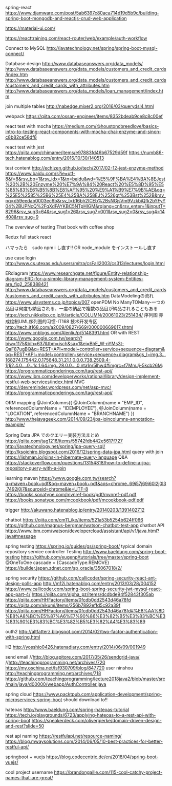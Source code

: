 spring-react
https://www.djamware.com/post/5ab6397c80aca714d19d5b9c/building-spring-boot-mongodb-and-reactjs-crud-web-application

https://material-ui.com/

https://reacttraining.com/react-router/web/example/auth-workflow


Connect to MySQL
http://javatechnology.net/spring/spring-boot-mysql-connect/

Database design
http://www.databaseanswers.org/data_models/
http://www.databaseanswers.org/data_models/customers_and_credit_cards/index.htm
http://www.databaseanswers.org/data_models/customers_and_credit_cards/customers_and_credit_cards_with_attributes.htm
http://www.databaseanswers.org/data_models/loan_management/index.htm

join multiple tables
http://nabedge.mixer2.org/2016/03/querydsl4.html

webpack
https://qiita.com/ossan-engineer/items/8352bdeab9ce8c8c00ef

react test with mocha
https://medium.com/@houstoncbreedlove/basics-intro-to-testing-react-components-with-mocha-chai-enzyme-and-sinon-c8b82ce58df8

react test with jest
https://qiita.com/chimame/items/e97883fd46b67529d59f
https://numb86-tech.hatenablog.com/entry/2016/10/30/140513

test content
http://echizen.github.io/tech/2017/02-12-jest-enzyme-method
https://www.baidu.com/s?ie=utf-8&f=8&rsv_bp=1&rsv_idx=1&tn=baidu&wd=%E5%9F%BA%E4%BA%8EJest%20%2B%20Enzyme%20%E7%9A%84%20React%20%E5%8D%95%E5%85%83%E6%B5%8B%E8%AF%95%20%E9%A1%B9%E7%9B%AE&oq=%25E5%2585%25B6%25E4%25BA%258EJ%2526gt%253Bst%252B&rsv_pq=d59eedab0003ec6b&rsv_t=b16bh2ICEb%2BsNGjsVm9VzkbiQfk2bYFyY04%2BUPNcQ%2FqXdFAYKBC5NTpHIGM&rqlang=cn&rsv_enter=1&inputT=8296&rsv_sug3=64&rsv_sug1=26&rsv_sug7=001&rsv_sug2=0&rsv_sug4=14408&rsv_sug=9


The overview of testing
That book with coffee shop

Redux
full stack react

ハマったら　sudo npm i し直す!! OR node_module をインストールし直す

use case
login
http://www.cs.utexas.edu/users/mitra/csFall2003/cs313/lectures/login.html

ERdiagram
https://www.researchgate.net/figure/Entity-relationship-diagram-ERD-for-a-simple-library-management-system-Entities-are_fig2_258388421
http://www.databaseanswers.org/data_models/customers_and_credit_cards/customers_and_credit_cards_with_attributes.htm
DataModelingの流れ
https://www.ulsystems.co.jp/topics/007
openPDM
No ManyTOMany-一つの品目は何度も納品される、一度の納品で複数の品目が納品されることもある
https://tech.nikkeibp.co.jp/it/article/COLUMN/20061023/251434/
序列图
养成绘制UML序列图的习惯-IT168 技术开发专区
http://tech.it168.com/a2009/0827/669/000000669617.shtml
https://www.cnblogs.com/Alenliu/p/5148391.html
OR with REST
https://www.google.com.tw/search?biw=1175&bih=637&tbm=isch&sa=1&ei=BhE_W-nYMs3t-QaF87ugBQ&q=REST+API+model+controller+service+sequence+diagram&oq=REST+API+model+controller+service+sequence+diagram&gs_l=img.3...168274.175442.0.175648.31.21.1.0.0.0.738.2509.4-1j1j2.4.0....0...1c.1.64.img..28.0.0....0.nta1nr5lhw4#imgrc=f7MmJj-5kcb26M:
https://programmaticponderings.com/tag/rest-api/
https://www.ibm.com/developerworks/rational/library/design-implement-restful-web-services/index.html
MVC
https://devreminder.wordpress.com/net/asp-mvc/
https://programmaticponderings.com/tag/rest-api/

ORM mapping
@JoinColumns({
			@JoinColumn(name = "EMP_ID", referencedColumnName = "IDEMPLOYEE"),
			@JoinColumn(name = "LOCATION", referencedColumnName = "BRANCHNAME") })
http://www.thejavageek.com/2014/09/23/jpa-joincolumns-annotation-example/


Spring Data JPA でのクエリー実装方法まとめ
https://qiita.com/tag1216/items/55742fdb442e5617f727
http://javatechnology.net/spring/jpa-query-sql/
http://ksoichiro.blogspot.com/2016/12/spring-data-jpa.html
query with join
https://lishman.io/joins-in-hibernate-query-language
Q&A
https://stackoverflow.com/questions/13154818/how-to-define-a-jpa-repository-query-with-a-join

learning maven
https://www.google.com.tw/search?q=maven+book+pdf&oq=maven+book+pdf&aqs=chrome..69i57j69i60l2j0l3.7492j0j7&sourceid=chrome&ie=UTF-8
https://books.sonatype.com/mvnref-book/pdf/mvnref-pdf.pdf
https://books.sonatype.com/mcookbook/pdf/mcookbook-pdf.pdf

trigger
http://akuwano.hatenablog.jp/entry/20140203/1391402712

chatbot
https://qiita.com/cm11_ike/items/521a53b5254b624ff066
https://github.com/magnus-bergman/watson-chatbot-test-app
chatbot API
https://www.ibm.com/watson/developercloud/assistant/api/v1/java.html?java#message

spring testing
https://spring.io/guides/gs/spring-boot/
typical domain repository service controller Testing
http://www.baeldung.com/spring-boot-testing
https://github.com/eugenp/tutorials/tree/master/spring-boot
@OneToOne cascade = {CascadeType.REMOVE}
https://builder.japan.zdnet.com/sp_oracle/35067018/2/

spring security
https://github.com/callicoder/spring-security-react-ant-design-polls-app
http://m12i.hatenablog.com/entry/2013/03/28/004152
https://www.callicoder.com/spring-boot-spring-security-jwt-mysql-react-app-part-4/
https://qiita.com/alpha_pz/items/dcdbde94f52843f305ab
https://qiita.com/HHFactory/items/0fcdb0dd2543d46a78fd
https://qiita.com/aikumi/items/256b7892effd5c92a39f
https://qiita.com/HHFactory/items/0fcdb0dd2543d46a78fd#%E8%AA%8D%E8%A8%BC%E5%87%A6%E7%90%86%E3%82%B5%E3%83%BC%E3%83%90%E3%83%BC%E3%82%B5%E3%82%A4%E3%83%89

outh2
http://altfatterz.blogspot.com/2014/02/two-factor-authentication-with-spring.html

H2
http://yosshio0426.hatenadiary.com/entry/2014/06/09/001949

send email
//http://blog.apitore.com/2017/05/26/sendgrid-java/
//http://teachingprogramming.net/archives/720
https://my.oschina.net/lsf930709/blog/847720
user ninshou
http://teachingprogramming.net/archives/718
https://github.com/teachingprogramming/lecture2018java2/blob/master/src/main/java/d00000/webapp/AuthController.java

spring cloud
https://www.packtpub.com/application-development/spring-microservices-spring-boot
should download to!!

hateoas
http://www.baeldung.com/spring-hateoas-tutorial
https://tech.io/playgrounds/6723/applying-hateoas-to-a-rest-api-with-spring-boot
https://speakerdeck.com/olivergierke/domain-driven-design-and-rest?slide=50

rest api naming
https://restfulapi.net/resource-naming/
https://blog.mwaysolutions.com/2014/06/05/10-best-practices-for-better-restful-api/


springboot + vuejs
https://blog.codecentric.de/en/2018/04/spring-boot-vuejs/

cool project username
https://brandongaille.com/115-cool-catchy-project-names-that-are-great/
